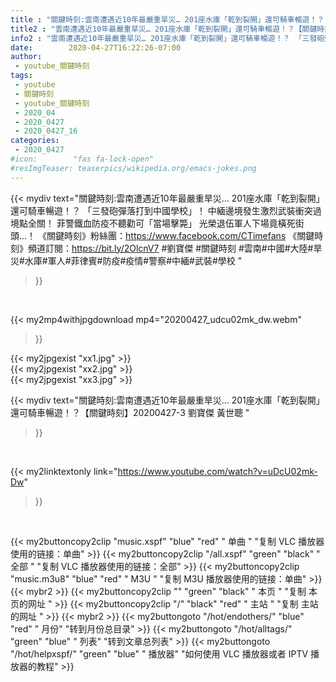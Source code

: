 ```yaml
---
title : "關鍵時刻:雲南遭遇近10年最嚴重旱災… 201座水庫「乾到裂開」還可騎車暢遊！？【關鍵時刻】20200427-3 劉寶傑 黃世聰 "
title2 : "雲南遭遇近10年最嚴重旱災… 201座水庫「乾到裂開」還可騎車暢遊！？【關鍵時刻】20200427-3 劉寶傑 黃世聰 "
info2 : "雲南遭遇近10年最嚴重旱災… 201座水庫「乾到裂開」還可騎車暢遊！？ 「三發砲彈落打到中國學校」！ 中緬邊境發生激烈武裝衝突過境點全關！ 菲警鐵血防疫不聽勸可「當場擊斃」 光榮退伍軍人下場竟橫死街頭…！  《關鍵時刻》粉絲團：https://www.facebook.com/CTimefans 《關鍵時刻》頻道訂閱：https://bit.ly/2OlcnV7  #劉寶傑 #關鍵時刻 #雲南#中國#大陸#旱災#水庫#軍人#菲律賓#防疫#疫情#警察#中緬#武裝#學校 "
date:        2020-04-27T16:22:26-07:00
author:
 - youtube_關鍵時刻
tags:
 - youtube
 - 關鍵時刻
 - youtube_關鍵時刻
 - 2020_04
 - 2020_0427
 - 2020_0427_16
categories:
 - 2020_0427
#icon:        "fas fa-lock-open"
#resImgTeaser: teaserpics/wikipedia.org/emacs-jokes.png
---
```


{{< mydiv text="關鍵時刻:雲南遭遇近10年最嚴重旱災… 201座水庫「乾到裂開」還可騎車暢遊！？ 「三發砲彈落打到中國學校」！ 中緬邊境發生激烈武裝衝突過境點全關！ 菲警鐵血防疫不聽勸可「當場擊斃」 光榮退伍軍人下場竟橫死街頭…！  《關鍵時刻》粉絲團：https://www.facebook.com/CTimefans 《關鍵時刻》頻道訂閱：https://bit.ly/2OlcnV7  #劉寶傑 #關鍵時刻 #雲南#中國#大陸#旱災#水庫#軍人#菲律賓#防疫#疫情#警察#中緬#武裝#學校 "
>}}
<br>


{{< my2mp4withjpgdownload mp4="20200427_udcu02mk_dw.webm"
>}}

{{< my2jpgexist "xx1.jpg" >}}<br>
{{< my2jpgexist "xx2.jpg" >}}<br>
{{< my2jpgexist "xx3.jpg" >}}<br>



{{< mydiv text="關鍵時刻:雲南遭遇近10年最嚴重旱災… 201座水庫「乾到裂開」還可騎車暢遊！？【關鍵時刻】20200427-3 劉寶傑 黃世聰 "
>}}
<br>

{{< my2linktextonly link="https://www.youtube.com/watch?v=uDcU02mk-Dw"
>}}


<br>

{{< my2buttoncopy2clip "music.xspf"        "blue"   "red"    " 单曲 "  "复制 VLC 播放器使用的链接：单曲" >}} {{< my2buttoncopy2clip "/all.xspf"         "green"  "black"  " 全部 "  "复制 VLC 播放器使用的链接：全部" >}} {{< my2buttoncopy2clip "music.m3u8"        "blue"   "red"    " M3U  "    "复制 M3U 播放器使用的链接：单曲" >}} {{< mybr2 >}} {{< my2buttoncopy2clip ""                  "green"  "black"  " 本页 "    "复制 本页的网址 " >}} {{< my2buttoncopy2clip "/"                 "black"  "red"    " 主站 "    "复制 主站的网址 " >}} {{< mybr2 >}} {{< my2buttongoto      "/hot/endothers/"   "blue"   "red"    " 月份"   "转到月份总目录" >}} {{< my2buttongoto      "/hot/alltags/"     "green"  "blue"   " 列表"   "转到文章总列表" >}} {{< my2buttongoto      "/hot/helpxspf/"    "green"  "blue"   " 播放器" "如何使用 VLC 播放器或者 IPTV 播放器的教程" >}} 
